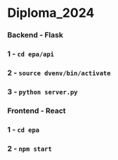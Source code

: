# Diploma_2024


### Backend - Flask

### 1 - `cd epa/api`
### 2 - `source dvenv/bin/activate`
### 3 - `python server.py`


### Frontend - React

### 1 - `cd epa`
### 2 - `npm start`